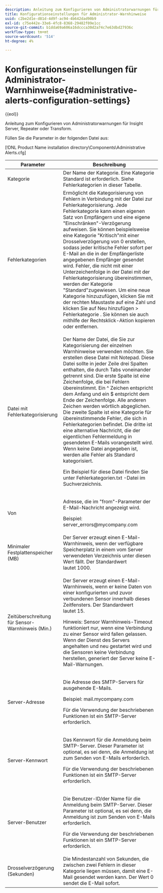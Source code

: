 ```yaml
---
description: Anleitung zum Konfigurieren von Administratorwarnungen für Insight Server, Repeater oder Transform.
title: Konfigurationseinstellungen für Administrator-Warnhinweise
uuid: c2be2d1e-d81d-4d9f-ac94-4b642dad90b9
exl-id: c75e442e-33e6-4fc8-8368-29482f09e1cc
source-git-commit: b1dda69a606a16dccca30d2a74c7e63dbd27936c
workflow-type: tm+mt
source-wordcount: '514'
ht-degree: 4%

---
```


# Konfigurationseinstellungen für Administrator-Warnhinweise{#administrative-alerts-configuration-settings}

{{eol}}

Anleitung zum Konfigurieren von Administratorwarnungen für Insight Server, Repeater oder Transform.

Füllen Sie die Parameter in der folgenden Datei aus:

[!DNL Product Name installation directory\Components\Administrative Alerts.cfg]

<table id="table_5A2298906D5F4215B8FAC42CACBC0002"> 
 <thead> 
  <tr> 
   <th colname="col1" class="entry"> Parameter </th> 
   <th colname="col2" class="entry"> Beschreibung </th> 
  </tr> 
 </thead>
 <tbody> 
  <tr> 
   <td colname="col1"> Kategorie </td> 
   <td colname="col2"> Der Name der Kategorie. Eine Kategorie Standard ist erforderlich. Siehe Fehlerkategorien in dieser Tabelle. </td> 
  </tr> 
  <tr> 
   <td colname="col1"> Fehlerkategorien </td> 
   <td colname="col2"> Ermöglicht die Kategorisierung von Fehlern in Verbindung mit der Datei zur Fehlerkategorisierung. Jede Fehlerkategorie kann einen eigenen Satz von Empfängern und eine eigene "Einschränken"-Verzögerung aufweisen. Sie können beispielsweise eine Kategorie "Kritisch"mit einer Drosselverzögerung von 0 erstellen, sodass jeder kritische Fehler sofort per E-Mail an die in der Empfängerliste angegebenen Empfänger gesendet wird. Fehler, die nicht mit einer Unterzeichenfolge in der Datei mit der Fehlerkategorisierung übereinstimmen, werden der Kategorie "Standard"zugewiesen. Um eine neue Kategorie hinzuzufügen, klicken Sie mit der rechten Maustaste auf eine Zahl und klicken Sie auf <span class="uicontrol"> Neu hinzufügen </span> &gt; <span class="uicontrol"> Fehlerkategorie </span>. Sie können sie auch mithilfe der Rechtsklick-Aktion kopieren oder entfernen. </td> 
  </tr> 
  <tr> 
   <td colname="col1"> Datei mit Fehlerkategorisierung </td> 
   <td colname="col2"> <p>Der Name der Datei, die Sie zur Kategorisierung der einzelnen Warnhinweise verwenden möchten. Sie erstellen diese Datei mit Notepad. Diese Datei sollte in jeder Zeile drei Spalten enthalten, die durch Tabs voneinander getrennt sind. Die erste Spalte ist eine Zeichenfolge, die bei Fehlern übereinstimmt. Ein ^ Zeichen entspricht dem Anfang und ein $ entspricht dem Ende der Zeichenfolge. Alle anderen Zeichen werden wörtlich abgeglichen. Die zweite Spalte ist eine Kategorie für übereinstimmende Fehler, die sich in Fehlerkategorien befindet. Die dritte ist eine alternative Nachricht, die der eigentlichen Fehlermeldung in gesendeten E-Mails vorangestellt wird. Wenn keine Datei angegeben ist, werden alle Fehler als Standard kategorisiert. </p> <p>Ein Beispiel für diese Datei finden Sie unter <span class="filepath"> Fehlerkategorien.txt </span> -Datei im Suchverzeichnis. </p> </td> 
  </tr> 
  <tr> 
   <td colname="col1"> Von </td> 
   <td colname="col2"> <p>Adresse, die im "from"-Parameter der E-Mail-Nachricht angezeigt wird. </p> <p>Beispiel: <span class="filepath"> server_errors@mycompany.com </span></p> </td> 
  </tr> 
  <tr> 
   <td colname="col1"> Minimaler Festplattenspeicher (MB) </td> 
   <td colname="col2"> Der Server erzeugt einen E-Mail-Warnhinweis, wenn der verfügbare Speicherplatz in einem vom Server verwendeten Verzeichnis unter diesen Wert fällt. Der Standardwert lautet 1000. </td> 
  </tr> 
  <tr> 
   <td colname="col1"> Zeitüberschreitung für Sensor-Warnhinweis (Min.) </td> 
   <td colname="col2"> <p>Der Server erzeugt einen E-Mail-Warnhinweis, wenn er keine Daten von einer konfigurierten und zuvor verbundenen <span class="wintitle"> Sensor </span> innerhalb dieses Zeitfensters. Der Standardwert lautet 15. </p> <p> <p>Hinweis:  <span class="wintitle"> Sensor </span> Warnhinweis-Timeout funktioniert nur, wenn eine Verbindung zu einer <span class="wintitle"> Sensor </span> wird fallen gelassen. Wenn der Dienst des Servers angehalten und neu gestartet wird und die <span class="wintitle"> Sensoren </span> keine Verbindung herstellen, generiert der Server keine E-Mail-Warnungen. </p> </p> </td> 
  </tr> 
  <tr> 
   <td colname="col1"> Server-Adresse </td> 
   <td colname="col2"> <p>Die Adresse des SMTP-Servers für ausgehende E-Mails. </p> <p>Beispiel: <span class="filepath"> mail.mycompany.com </span></p> <p>Für die Verwendung der beschriebenen Funktionen ist ein SMTP-Server erforderlich. </p> </td> 
  </tr> 
  <tr> 
   <td colname="col1"> Server-Kennwort </td> 
   <td colname="col2"> <p>Das Kennwort für die Anmeldung beim SMTP-Server. Dieser Parameter ist optional, es sei denn, die Anmeldung ist zum Senden von E-Mails erforderlich. </p> <p>Für die Verwendung der beschriebenen Funktionen ist ein SMTP-Server erforderlich. </p> </td> 
  </tr> 
  <tr> 
   <td colname="col1"> Server-Benutzer </td> 
   <td colname="col2"> <p>Die Benutzer-ID/der Name für die Anmeldung beim SMTP-Server. Dieser Parameter ist optional, es sei denn, die Anmeldung ist zum Senden von E-Mails erforderlich. </p> <p>Für die Verwendung der beschriebenen Funktionen ist ein SMTP-Server erforderlich. </p> </td> 
  </tr> 
  <tr> 
   <td colname="col1"> Drosselverzögerung (Sekunden) </td> 
   <td colname="col2"> Die Mindestanzahl von Sekunden, die zwischen zwei Fehlern in dieser Kategorie liegen müssen, damit eine E-Mail gesendet werden kann. Der Wert 0 sendet die E-Mail sofort. </td> 
  </tr> 
 </tbody> 
</table>
